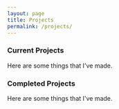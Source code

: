 ```yaml
---
layout: page
title: Projects
permalink: /projects/
---
```


### Current Projects

Here are some things that I've made.

### Completed Projects 

Here are some things that I've made.
